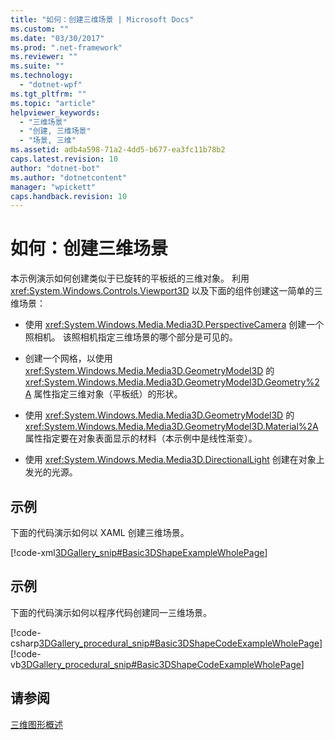 ```yaml
---
title: "如何：创建三维场景 | Microsoft Docs"
ms.custom: ""
ms.date: "03/30/2017"
ms.prod: ".net-framework"
ms.reviewer: ""
ms.suite: ""
ms.technology: 
  - "dotnet-wpf"
ms.tgt_pltfrm: ""
ms.topic: "article"
helpviewer_keywords: 
  - "三维场景"
  - "创建, 三维场景"
  - "场景, 三维"
ms.assetid: adb4a598-71a2-4dd5-b677-ea3fc11b78b2
caps.latest.revision: 10
author: "dotnet-bot"
ms.author: "dotnetcontent"
manager: "wpickett"
caps.handback.revision: 10
---
```

# 如何：创建三维场景
本示例演示如何创建类似于已旋转的平板纸的三维对象。  利用 <xref:System.Windows.Controls.Viewport3D> 以及下面的组件创建这一简单的三维场景：  
  
-   使用 <xref:System.Windows.Media.Media3D.PerspectiveCamera> 创建一个照相机。  该照相机指定三维场景的哪个部分是可见的。  
  
-   创建一个网格，以使用 <xref:System.Windows.Media.Media3D.GeometryModel3D> 的 <xref:System.Windows.Media.Media3D.GeometryModel3D.Geometry%2A> 属性指定三维对象（平板纸）的形状。  
  
-   使用 <xref:System.Windows.Media.Media3D.GeometryModel3D> 的 <xref:System.Windows.Media.Media3D.GeometryModel3D.Material%2A> 属性指定要在对象表面显示的材料（本示例中是线性渐变）。  
  
-   使用 <xref:System.Windows.Media.Media3D.DirectionalLight> 创建在对象上发光的光源。  
  
## 示例  
 下面的代码演示如何以 XAML 创建三维场景。  
  
 [!code-xml[3DGallery_snip#Basic3DShapeExampleWholePage](../../../../samples/snippets/csharp/VS_Snippets_Wpf/3DGallery_snip/CS/Basic3DShapeExample.xaml#basic3dshapeexamplewholepage)]  
  
## 示例  
 下面的代码演示如何以程序代码创建同一三维场景。  
  
 [!code-csharp[3DGallery_procedural_snip#Basic3DShapeCodeExampleWholePage](../../../../samples/snippets/csharp/VS_Snippets_Wpf/3DGallery_procedural_snip/CSharp/Basic3DShapeExample.cs#basic3dshapecodeexamplewholepage)]
 [!code-vb[3DGallery_procedural_snip#Basic3DShapeCodeExampleWholePage](../../../../samples/snippets/visualbasic/VS_Snippets_Wpf/3DGallery_procedural_snip/visualbasic/basic3dshapeexample.vb#basic3dshapecodeexamplewholepage)]  
  
## 请参阅  
 [三维图形概述](../../../../docs/framework/wpf/graphics-multimedia/3-d-graphics-overview.md)